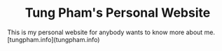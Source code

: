 <h1 align="center">
  Tung Pham's Personal Website
</h1>
This is my personal website for anybody wants to know more about me.
[tungpham.info](tungpham.info)
